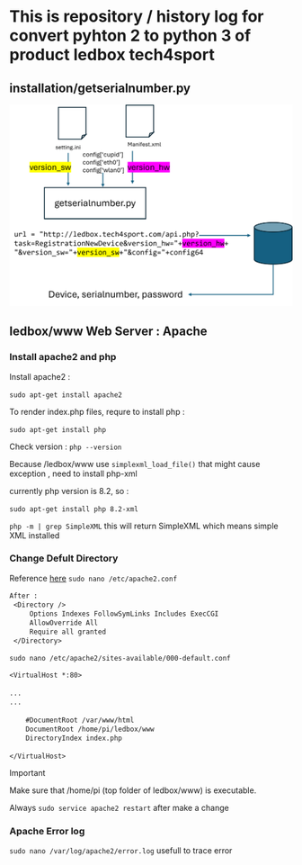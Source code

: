 # This is repository / history log for convert pyhton 2 to python 3 of product ledbox tech4sport
## installation/getserialnumber.py

![This is data flow to get serial number as response](/images/getserialnumber.png)


## ledbox/www Web Server : Apache 
### Install apache2 and php
Install apache2 :

`sudo apt-get install apache2`

To render index.php files, requre to install php :

`sudo apt-get install php`

Check version : 
`php --version`

Because /ledbox/www use `simplexml_load_file()` that might cause exception , need to install php-xml

currently php version is 8.2, so :

`sudo apt-get install php 8.2-xml`

`php -m | grep SimpleXML`
this will return SimpleXML which means simple XML installed

### Change Defult Directory
Reference [here](https://askubuntu.com/questions/337874/change-apache-document-root-folder-to-secondary-hard-drive)
`sudo nano /etc/apache2.conf`
```
After :
 <Directory />
     Options Indexes FollowSymLinks Includes ExecCGI
     AllowOverride All
     Require all granted
 </Directory>
```

`sudo nano /etc/apache2/sites-available/000-default.conf`
```
<VirtualHost *:80>

...
...

    #DocumentRoot /var/www/html
    DocumentRoot /home/pi/ledbox/www
    DirectoryIndex index.php

</VirtualHost>
```
> [!IMPORTANT]
> Make sure that /home/pi (top folder of ledbox/www) is executable.
> 
> Always `sudo service apache2 restart` after make a change


### Apache Error log
`sudo nano /var/log/apache2/error.log` usefull to trace error 


